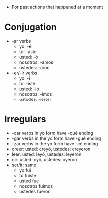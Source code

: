 - For past actions that happened at a moment

# Conjugation
- -ar verbs
  - yo: -é
  - tú: -aste
  - usted: -ó
  - nosotros: -amos
  - ustedes: -aron
- -er/-ir verbs
  - yo: -í
  - tú: -iste
  - usted: -ió
  - nosotros: -imos
  - ustedes: -ieron

# Irregulars
- -car verbs in yo form have -qué ending
- -gar verbs in the yo form have -gué ending
- -zar verbs in the yo form have -cé ending
- creer: usted: creyó, ustedes: creyeron
- leer: usted: leyó, ustedes: leyeron
- oir: usted: oyó, ustedes: oyeron
- ser/ir: same
  - yo fui
  - tú fuiste
  - usted fue
  - nosotros fuimos
  - ustedes fueron